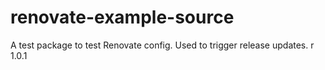 # renovate-example-source
A test package to test Renovate config. Used to trigger release updates.
r 1.0.1
